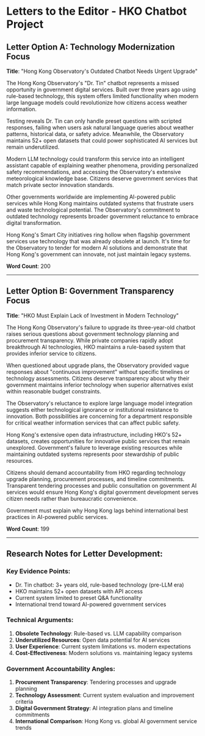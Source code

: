 # Letters to the Editor - HKO Chatbot Project

## Letter Option A: Technology Modernization Focus

**Title**: "Hong Kong Observatory's Outdated Chatbot Needs Urgent Upgrade"

The Hong Kong Observatory's "Dr. Tin" chatbot represents a missed opportunity in government digital services. Built over three years ago using rule-based technology, this system offers limited functionality when modern large language models could revolutionize how citizens access weather information.

Testing reveals Dr. Tin can only handle preset questions with scripted responses, failing when users ask natural language queries about weather patterns, historical data, or safety advice. Meanwhile, the Observatory maintains 52+ open datasets that could power sophisticated AI services but remain underutilized.

Modern LLM technology could transform this service into an intelligent assistant capable of explaining weather phenomena, providing personalized safety recommendations, and accessing the Observatory's extensive meteorological knowledge base. Citizens deserve government services that match private sector innovation standards.

Other governments worldwide are implementing AI-powered public services while Hong Kong maintains outdated systems that frustrate users and waste technological potential. The Observatory's commitment to outdated technology represents broader government reluctance to embrace digital transformation.

Hong Kong's Smart City initiatives ring hollow when flagship government services use technology that was already obsolete at launch. It's time for the Observatory to tender for modern AI solutions and demonstrate that Hong Kong's government can innovate, not just maintain legacy systems.

**Word Count**: 200

---

## Letter Option B: Government Transparency Focus

**Title**: "HKO Must Explain Lack of Investment in Modern Technology"

The Hong Kong Observatory's failure to upgrade its three-year-old chatbot raises serious questions about government technology planning and procurement transparency. While private companies rapidly adopt breakthrough AI technologies, HKO maintains a rule-based system that provides inferior service to citizens.

When questioned about upgrade plans, the Observatory provided vague responses about "continuous improvement" without specific timelines or technology assessments. Citizens deserve transparency about why their government maintains inferior technology when superior alternatives exist within reasonable budget constraints.

The Observatory's reluctance to explore large language model integration suggests either technological ignorance or institutional resistance to innovation. Both possibilities are concerning for a department responsible for critical weather information services that can affect public safety.

Hong Kong's extensive open data infrastructure, including HKO's 52+ datasets, creates opportunities for innovative public services that remain unexplored. Government's failure to leverage existing resources while maintaining outdated systems represents poor stewardship of public resources.

Citizens should demand accountability from HKO regarding technology upgrade planning, procurement processes, and timeline commitments. Transparent tendering processes and public consultation on government AI services would ensure Hong Kong's digital government development serves citizen needs rather than bureaucratic convenience.

Government must explain why Hong Kong lags behind international best practices in AI-powered public services.

**Word Count**: 199

---

## Research Notes for Letter Development:

### Key Evidence Points:

- Dr. Tin chatbot: 3+ years old, rule-based technology (pre-LLM era)
- HKO maintains 52+ open datasets with API access
- Current system limited to preset Q&A functionality
- International trend toward AI-powered government services

### Technical Arguments:

1. **Obsolete Technology**: Rule-based vs. LLM capability comparison
2. **Underutilized Resources**: Open data potential for AI services
3. **User Experience**: Current system limitations vs. modern expectations
4. **Cost-Effectiveness**: Modern solutions vs. maintaining legacy systems

### Government Accountability Angles:

1. **Procurement Transparency**: Tendering processes and upgrade planning
2. **Technology Assessment**: Current system evaluation and improvement criteria
3. **Digital Government Strategy**: AI integration plans and timeline commitments
4. **International Comparison**: Hong Kong vs. global AI government service trends
